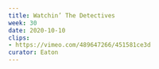```yaml
---
title: Watchin’ The Detectives
week: 30
date: 2020-10-10
clips: 
- https://vimeo.com/489647266/451581ce3d
curator: Eaton
---
```

